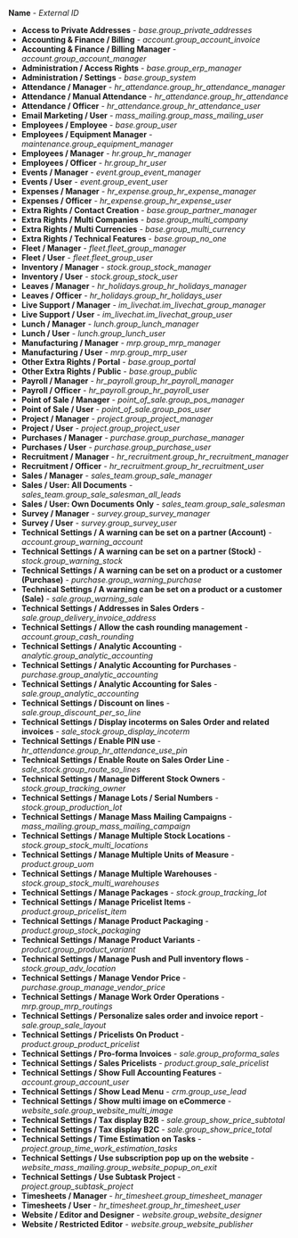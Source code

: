 **Name** - *External ID*

- **Access to Private Addresses** - *base.group_private_addresses*
- **Accounting & Finance / Billing** - *account.group_account_invoice*
- **Accounting & Finance / Billing Manager** - *account.group_account_manager*
- **Administration / Access Rights** - *base.group_erp_manager*
- **Administration / Settings** - *base.group_system*
- **Attendance / Manager** - *hr_attendance.group_hr_attendance_manager*
- **Attendance / Manual Attendance** - *hr_attendance.group_hr_attendance*
- **Attendance / Officer** - *hr_attendance.group_hr_attendance_user*
- **Email Marketing / User** - *mass_mailing.group_mass_mailing_user*
- **Employees / Employee** - *base.group_user*
- **Employees / Equipment Manager** - *maintenance.group_equipment_manager*
- **Employees / Manager** - *hr.group_hr_manager*
- **Employees / Officer** - *hr.group_hr_user*
- **Events / Manager** - *event.group_event_manager*
- **Events / User** - *event.group_event_user*
- **Expenses / Manager** - *hr_expense.group_hr_expense_manager*
- **Expenses / Officer** - *hr_expense.group_hr_expense_user*
- **Extra Rights / Contact Creation** - *base.group_partner_manager*
- **Extra Rights / Multi Companies** - *base.group_multi_company*
- **Extra Rights / Multi Currencies** - *base.group_multi_currency*
- **Extra Rights / Technical Features** - *base.group_no_one*
- **Fleet / Manager** - *fleet.fleet_group_manager*
- **Fleet / User** - *fleet.fleet_group_user*
- **Inventory / Manager** - *stock.group_stock_manager*
- **Inventory / User** - *stock.group_stock_user*
- **Leaves / Manager** - *hr_holidays.group_hr_holidays_manager*
- **Leaves / Officer** - *hr_holidays.group_hr_holidays_user*
- **Live Support / Manager** - *im_livechat.im_livechat_group_manager*
- **Live Support / User** - *im_livechat.im_livechat_group_user*
- **Lunch / Manager** - *lunch.group_lunch_manager*
- **Lunch / User** - *lunch.group_lunch_user*
- **Manufacturing / Manager** - *mrp.group_mrp_manager*
- **Manufacturing / User** - *mrp.group_mrp_user*
- **Other Extra Rights / Portal** - *base.group_portal*
- **Other Extra Rights / Public** - *base.group_public*
- **Payroll / Manager** - *hr_payroll.group_hr_payroll_manager*
- **Payroll / Officer** - *hr_payroll.group_hr_payroll_user*
- **Point of Sale / Manager** - *point_of_sale.group_pos_manager*
- **Point of Sale / User** - *point_of_sale.group_pos_user*
- **Project / Manager** - *project.group_project_manager*
- **Project / User** - *project.group_project_user*
- **Purchases / Manager** - *purchase.group_purchase_manager*
- **Purchases / User** - *purchase.group_purchase_user*
- **Recruitment / Manager** - *hr_recruitment.group_hr_recruitment_manager*
- **Recruitment / Officer** - *hr_recruitment.group_hr_recruitment_user*
- **Sales / Manager** - *sales_team.group_sale_manager*
- **Sales / User: All Documents** - *sales_team.group_sale_salesman_all_leads*
- **Sales / User: Own Documents Only** - *sales_team.group_sale_salesman*
- **Survey / Manager** - *survey.group_survey_manager*
- **Survey / User** - *survey.group_survey_user*
- **Technical Settings / A warning can be set on a partner (Account)** - *account.group_warning_account*
- **Technical Settings / A warning can be set on a partner (Stock)** - *stock.group_warning_stock*
- **Technical Settings / A warning can be set on a product or a customer (Purchase)** - *purchase.group_warning_purchase*
- **Technical Settings / A warning can be set on a product or a customer (Sale)** - *sale.group_warning_sale*
- **Technical Settings / Addresses in Sales Orders** - *sale.group_delivery_invoice_address*
- **Technical Settings / Allow the cash rounding management** - *account.group_cash_rounding*
- **Technical Settings / Analytic Accounting** - *analytic.group_analytic_accounting*
- **Technical Settings / Analytic Accounting for Purchases** - *purchase.group_analytic_accounting*
- **Technical Settings / Analytic Accounting for Sales** - *sale.group_analytic_accounting*
- **Technical Settings / Discount on lines** - *sale.group_discount_per_so_line*
- **Technical Settings / Display incoterms on Sales Order and related invoices** - *sale_stock.group_display_incoterm*
- **Technical Settings / Enable PIN use** - *hr_attendance.group_hr_attendance_use_pin*
- **Technical Settings / Enable Route on Sales Order Line** - *sale_stock.group_route_so_lines*
- **Technical Settings / Manage Different Stock Owners** - *stock.group_tracking_owner*
- **Technical Settings / Manage Lots / Serial Numbers** - *stock.group_production_lot*
- **Technical Settings / Manage Mass Mailing Campaigns** - *mass_mailing.group_mass_mailing_campaign*
- **Technical Settings / Manage Multiple Stock Locations** - *stock.group_stock_multi_locations*
- **Technical Settings / Manage Multiple Units of Measure** - *product.group_uom*
- **Technical Settings / Manage Multiple Warehouses** - *stock.group_stock_multi_warehouses*
- **Technical Settings / Manage Packages** - *stock.group_tracking_lot*
- **Technical Settings / Manage Pricelist Items** - *product.group_pricelist_item*
- **Technical Settings / Manage Product Packaging** - *product.group_stock_packaging*
- **Technical Settings / Manage Product Variants** - *product.group_product_variant*
- **Technical Settings / Manage Push and Pull inventory flows** - *stock.group_adv_location*
- **Technical Settings / Manage Vendor Price** - *purchase.group_manage_vendor_price*
- **Technical Settings / Manage Work Order Operations** - *mrp.group_mrp_routings*
- **Technical Settings / Personalize sales order and invoice report** - *sale.group_sale_layout*
- **Technical Settings / Pricelists On Product** - *product.group_product_pricelist*
- **Technical Settings / Pro-forma Invoices** - *sale.group_proforma_sales*
- **Technical Settings / Sales Pricelists** - *product.group_sale_pricelist*
- **Technical Settings / Show Full Accounting Features** - *account.group_account_user*
- **Technical Settings / Show Lead Menu** - *crm.group_use_lead*
- **Technical Settings / Show multi image on eCommerce** - *website_sale.group_website_multi_image*
- **Technical Settings / Tax display B2B** - *sale.group_show_price_subtotal*
- **Technical Settings / Tax display B2C** - *sale.group_show_price_total*
- **Technical Settings / Time Estimation on Tasks** - *project.group_time_work_estimation_tasks*
- **Technical Settings / Use subscription pop up on the website** - *website_mass_mailing.group_website_popup_on_exit*
- **Technical Settings / Use Subtask Project** - *project.group_subtask_project*
- **Timesheets / Manager** - *hr_timesheet.group_timesheet_manager*
- **Timesheets / User** - *hr_timesheet.group_hr_timesheet_user*
- **Website / Editor and Designer** - *website.group_website_designer*
- **Website / Restricted Editor** - *website.group_website_publisher*
